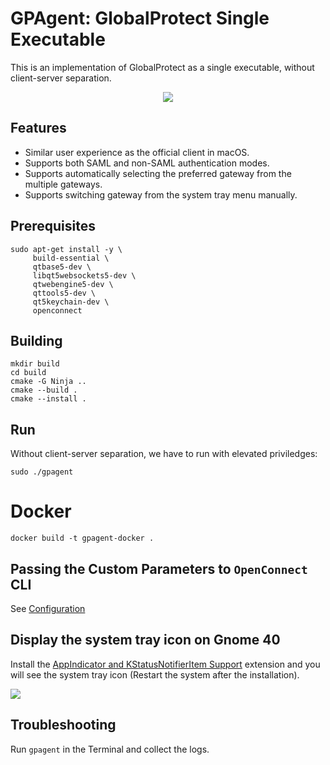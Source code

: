 # GPAgent: GlobalProtect Single Executable

This is an implementation of GlobalProtect as a single executable, without client-server separation.

<p align="center">
  <img src="https://user-images.githubusercontent.com/3297602/133869036-5c02b0d9-c2d9-4f87-8c81-e44f68cfd6ac.png">
</p>

## Features

- Similar user experience as the official client in macOS.
- Supports both SAML and non-SAML authentication modes.
- Supports automatically selecting the preferred gateway from the multiple gateways.
- Supports switching gateway from the system tray menu manually.

## Prerequisites

```
sudo apt-get install -y \
     build-essential \
     qtbase5-dev \
     libqt5websockets5-dev \
     qtwebengine5-dev \
     qttools5-dev \
     qt5keychain-dev \
     openconnect
```

## Building

```
mkdir build
cd build
cmake -G Ninja ..
cmake --build .
cmake --install .
```

## Run

Without client-server separation, we have to run with elevated priviledges:

```
sudo ./gpagent
```

# Docker

```
docker build -t gpagent-docker .
```

## Passing the Custom Parameters to `OpenConnect` CLI

See [Configuration](https://github.com/yuezk/GlobalProtect-openconnect/wiki/Configuration)

## Display the system tray icon on Gnome 40

Install the [AppIndicator and KStatusNotifierItem Support](https://extensions.gnome.org/extension/615/appindicator-support/) extension and you will see the system tray icon (Restart the system after the installation).

<p>
  <img src="https://user-images.githubusercontent.com/3297602/130831022-b93492fd-46dd-4a8e-94a4-13b5747120b7.png" />
</p>

## Troubleshooting

Run `gpagent` in the Terminal and collect the logs.

